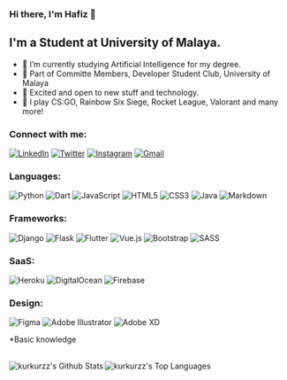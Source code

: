 ### Hi there, I'm Hafiz 👋

## I'm a Student at University of Malaya.
- 📃 I’m currently studying Artificial Intelligence for my degree.
- 🐣 Part of Committe Members, Developer Student Club, University of Malaya
- 🌱 Excited and open to new stuff and technology.
- 👾 I play CS:GO, Rainbow Six Siege, Rocket League, Valorant and many more!

### Connect with me:

[<img alt="LinkedIn" src="https://img.shields.io/badge/linkedin%20-%230077B5.svg?&style=for-the-badge&logo=linkedin&logoColor=white"/>][linkedin]
[<img alt="Twitter" src="https://img.shields.io/badge/twitter%20-%231DA1F2.svg?&style=for-the-badge&logo=Twitter&logoColor=white"/>][twitter]
[<img alt="Instagram" src="https://img.shields.io/badge/instagram%20-%23E4405F.svg?&style=for-the-badge&logo=Instagram&logoColor=white"/>][instagram]
[<img alt="Gmail" src="https://img.shields.io/badge/Gmail-D14836?style=for-the-badge&logo=gmail&logoColor=white" />][email]

### Languages:
<img alt="Python" src="https://img.shields.io/badge/python%20-%2314354C.svg?&style=for-the-badge&logo=python&logoColor=white"/>
<img alt="Dart" src="https://img.shields.io/badge/dart-%230175C2.svg?&style=for-the-badge&logo=dart&logoColor=white"/>
<img alt="JavaScript" src="https://img.shields.io/badge/javascript%20-%23323330.svg?&style=for-the-badge&logo=javascript&logoColor=%23F7DF1E"/>
<img alt="HTML5" src="https://img.shields.io/badge/html5%20-%23E34F26.svg?&style=for-the-badge&logo=html5&logoColor=white"/>
<img alt="CSS3" src="https://img.shields.io/badge/css3%20-%231572B6.svg?&style=for-the-badge&logo=css3&logoColor=white"/>
<img alt="Java" src="https://img.shields.io/badge/java-%23ED8B00.svg?&style=for-the-badge&logo=java&logoColor=white"/>
<img alt="Markdown" src="https://img.shields.io/badge/markdown-%23000000.svg?&style=for-the-badge&logo=markdown&logoColor=white"/>

### Frameworks:
<img alt="Django" src="https://img.shields.io/badge/django%20-%23092E20.svg?&style=for-the-badge&logo=django&logoColor=white"/>
<img alt="Flask" src="https://img.shields.io/badge/flask%20-%23000.svg?&style=for-the-badge&logo=flask&logoColor=white"/>
<img alt="Flutter" src="https://img.shields.io/badge/Flutter%20-%2302569B.svg?&style=for-the-badge&logo=Flutter&logoColor=white" />
<img alt="Vue.js" src="https://img.shields.io/badge/vuejs%20-%2335495e.svg?&style=for-the-badge&logo=vue.js&logoColor=%234FC08D"/>
<img alt="Bootstrap" src="https://img.shields.io/badge/bootstrap%20-%23563D7C.svg?&style=for-the-badge&logo=bootstrap&logoColor=white"/>
<img alt="SASS" src="https://img.shields.io/badge/SASS%20-hotpink.svg?&style=for-the-badge&logo=SASS&logoColor=white"/>

### SaaS:
<img alt="Heroku" src="https://img.shields.io/badge/heroku%20-%23430098.svg?&style=for-the-badge&logo=heroku&logoColor=white"/>
<img alt="DigitalOcean" src="https://img.shields.io/badge/DigitalOcean-%230167ff.svg?&style=for-the-badge&logo=digitalOcean&logoColor=white"/>
<img alt="Firebase" src="https://img.shields.io/badge/firebase%20-%23039BE5.svg?&style=for-the-badge&logo=firebase"/>

### Design:
<img alt="Figma" src="https://img.shields.io/badge/figma%20-%23F24E1E.svg?&style=for-the-badge&logo=figma&logoColor=white"/>
<img alt="Adobe Illustrator" src="https://img.shields.io/badge/adobe%20illustrator%20-%23FF9A00.svg?&style=for-the-badge&logo=adobe%20illustrator&logoColor=white"/>
<img alt="Adobe XD" src="https://img.shields.io/badge/adobe%20xd%20-%23FF26BE.svg?&style=for-the-badge&logo=adobe%20xd&logoColor=white"/>

*Basic knowledge

<br>
<img align="left" alt="kurkurzz's Github Stats" src="https://github-readme-stats.vercel.app/api?username=kurkurzz&show_icons=true&hide_border=true&hide=stars,prs?count_private=true&theme=dracula" />

<img align="left" alt="kurkurzz's Top Languages" src="https://github-readme-stats.vercel.app/api/top-langs/?username=kurkurzz&theme=dracula&hide=Swift,Kotlin,Objective-C,HTML,CSS,Tex" />

[twitter]: https://twitter.com/apezzz_z
[instagram]: https://www.instagram.com/apezzz_
[linkedin]: https://www.linkedin.com/in/muhammadnurhafiz
[email]: nurhafiz2000@gmail.com

<!-- [![Sparkline](https://stars.medv.io/kurkurzz/badges.svg)](https://stars.medv.io/kurkurzz/badges) -->